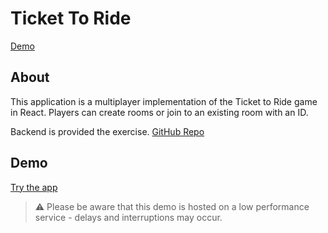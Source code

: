 # Ticket To Ride
[Demo](#demo)

## About
This application is a multiplayer implementation of the Ticket to Ride game in React. Players can create rooms or join to an existing room with an ID.

Backend is provided the exercise. [GitHub Repo](https://github.com/horvathgyozo/websocket-sync-server)

## Demo
[Try the app](https://mb-ticket-to-ride.herokuapp.com)
> :warning: Please be aware that this demo is hosted on a low performance service - delays and interruptions may occur.
